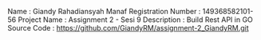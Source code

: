 Name                : Giandy Rahadiansyah Manaf
Registration Number : 149368582101-56
Project Name        : Assignment 2 - Sesi 9
Description         : Build Rest API in GO
Source Code         : https://github.com/GiandyRM/assignment-2_GiandyRM.git
